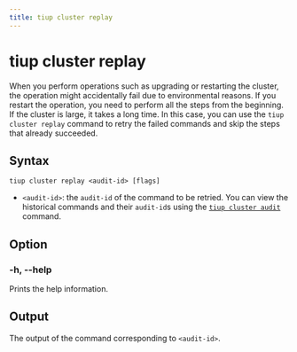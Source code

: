 ```yaml
---
title: tiup cluster replay
---
```


# tiup cluster replay

When you perform operations such as upgrading or restarting the cluster, the operation might accidentally fail due to environmental reasons. If you restart the operation, you need to perform all the steps from the beginning. If the cluster is large, it takes a long time. In this case, you can use the `tiup cluster replay` command to retry the failed commands and skip the steps that already succeeded.

## Syntax

```shell
tiup cluster replay <audit-id> [flags]
```

- `<audit-id>`: the `audit-id` of the command to be retried. You can view the historical commands and their `audit-id`s using the [`tiup cluster audit`](/tiup/tiup-component-cluster-audit.md) command.

## Option

### -h, --help

Prints the help information.

## Output

The output of the command corresponding to `<audit-id>`.
